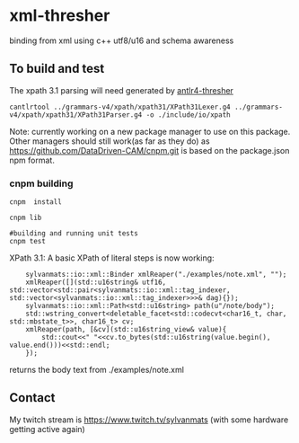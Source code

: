# xml-thresher
binding from xml using c++ utf8/u16 and schema awareness

## To build and test

The xpath 3.1 parsing will need generated by [antlr4-thresher](https://github.com/DataDriven-CAM/antlr4-thresher)
```
cantlrtool ../grammars-v4/xpath/xpath31/XPath31Lexer.g4 ../grammars-v4/xpath/xpath31/XPath31Parser.g4 -o ./include/io/xpath
```


Note: currently working on a new package manager to use on this package.  Other managers should still 
work(as far as they do) as https://github.com/DataDriven-CAM/cnpm.git is based on the package.json npm format.

### cnpm building

```
cnpm  install

cnpm lib

#building and running unit tests
cnpm test

```

XPath 3.1:
A basic XPath of literal steps is now working:
```
    sylvanmats::io::xml::Binder xmlReaper("./examples/note.xml", "");
    xmlReaper([](std::u16string& utf16, std::vector<std::pair<sylvanmats::io::xml::tag_indexer, std::vector<sylvanmats::io::xml::tag_indexer>>>& dag){});
    sylvanmats::io::xml::Path<std::u16string> path(u"/note/body");
    std::wstring_convert<deletable_facet<std::codecvt<char16_t, char, std::mbstate_t>>, char16_t> cv;
    xmlReaper(path, [&cv](std::u16string_view& value){
        std::cout<<" "<<cv.to_bytes(std::u16string(value.begin(), value.end()))<<std::endl;
    });

```
returns the body text from ./examples/note.xml

## Contact

My twitch stream is https://www.twitch.tv/sylvanmats
(with some hardware getting active again)